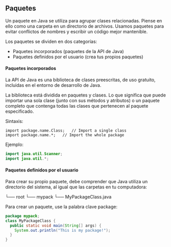 ## Paquetes
Un paquete en Java se utiliza para agrupar clases relacionadas. 
Piense en ello como una carpeta en un directorio de archivos.
Usamos paquetes para evitar conflictos de nombres y escribir un código mejor mantenible.

Los paquetes se dividen en dos categorías:

- Paquetes incorporados (paquetes de la API de Java)
- Paquetes definidos por el usuario (crea tus propios paquetes)

#### Paquetes incorporados
La API de Java es una biblioteca de clases preescritas, de uso gratuito, incluidas en el entorno de desarrollo de Java.

La biblioteca está dividida en paquetes y clases. Lo que significa que puede importar una sola clase (junto con sus métodos y atributos) o un paquete completo que contenga todas las clases que pertenecen al paquete especificado.

Sintaxis:
```ssh
import package.name.Class;   // Import a single class
import package.name.*;   // Import the whole package
```

Ejemplo:
```java
import java.util.Scanner;
import java.util.*;
```

#### Paquetes definidos por el usuario
Para crear su propio paquete, debe comprender que Java utiliza un directorio del sistema, al igual que las carpetas en tu computadora:

   └── root
    └── mypack
     └── MyPackageClass.java

Para crear un paquete, use la palabra clave package:
```java
package mypack;
class MyPackageClass {
  public static void main(String[] args) {
    System.out.println("This is my package!");
  }
}
```
